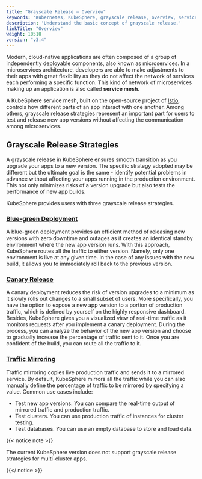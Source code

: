 ```yaml
---
title: "Grayscale Release — Overview"
keywords: 'Kubernetes, KubeSphere, grayscale release, overview, service mesh'
description: 'Understand the basic concept of grayscale release.'
linkTitle: "Overview"
weight: 10510
version: "v3.4"
---
```


Modern, cloud-native applications are often composed of a group of independently deployable components, also known as microservices. In a microservices architecture, developers are able to make adjustments to their apps with great flexibility as they do not affect the network of services each performing a specific function. This kind of network of microservices making up an application is also called **service mesh**.

A KubeSphere service mesh, built on the open-source project of [Istio](https://istio.io/), controls how different parts of an app interact with one another. Among others, grayscale release strategies represent an important part for users to test and release new app versions without affecting the communication among microservices.

## Grayscale Release Strategies

A grayscale release in KubeSphere ensures smooth transition as you upgrade your apps to a new version. The specific strategy adopted may be different but the ultimate goal is the same - identify potential problems in advance without affecting your apps running in the production environment. This not only minimizes risks of a version upgrade but also tests the performance of new app builds.

KubeSphere provides users with three grayscale release strategies.

### [Blue-green Deployment](../blue-green-deployment/)

A blue-green deployment provides an efficient method of releasing new versions with zero downtime and outages as it creates an identical standby environment where the new app version runs. With this approach, KubeSphere routes all the traffic to either version. Namely, only one environment is live at any given time. In the case of any issues with the new build, it allows you to immediately roll back to the previous version.

### [Canary Release](../canary-release/)

A canary deployment reduces the risk of version upgrades to a minimum as it slowly rolls out changes to a small subset of users. More specifically, you have the option to expose a new app version to a portion of production traffic, which is defined by yourself on the highly responsive dashboard. Besides, KubeSphere gives you a visualized view of real-time traffic as it monitors requests after you implement a canary deployment. During the process, you can analyze the behavior of the new app version and choose to gradually increase the percentage of traffic sent to it. Once you are confident of the build, you can route all the traffic to it.

### [Traffic Mirroring](../traffic-mirroring/)

Traffic mirroring copies live production traffic and sends it to a mirrored service. By default, KubeSphere mirrors all the traffic while you can also manually define the percentage of traffic to be mirrored by specifying a value. Common use cases include:

- Test new app versions. You can compare the real-time output of mirrored traffic and production traffic.
- Test clusters. You can use production traffic of instances for cluster testing.
- Test databases. You can use an empty database to store and load data.

{{< notice note >}}

The current KubeSphere version does not support grayscale release strategies for multi-cluster apps.

{{</ notice >}} 
